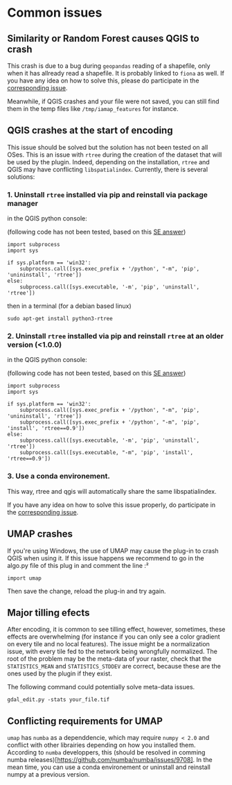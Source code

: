 # Common issues

## Similarity or Random Forest causes QGIS to crash

This crash is due to a bug during `geopandas` reading of a shapefile, only when it has allready read a shapefile. It is probably linked to `fiona` as well. If you have any idea on how to solve this, please do participate in the [corresponding issue](https://github.com/umr-amap/iamap/issues/28).

Meanwhile, if QGIS crashes and your file were not saved, you can still find them in the temp files like `/tmp/iamap_features` for instance.



## QGIS crashes at the start of encoding

This issue should be solved but the solution has not been tested on all OSes. This is an issue with `rtree` during the creation of the dataset that will be used by the plugin.
Indeed, depending on the installation, `rtree` and QGIS may have conflicting `libspatialindex`. Currently, there is several solutions:

### 1. Uninstall `rtree` installed via pip and reinstall via package manager

in the QGIS python console:

(following code has not been tested, based on this [SE answer](https://gis.stackexchange.com/questions/418274/installing-python-module-using-pip-via-python-console-in-qgis-3-22))
```
import subprocess 
import sys

if sys.platform == 'win32':
    subprocess.call([sys.exec_prefix + '/python', "-m", 'pip', 'unininstall', 'rtree'])
else:
    subprocess.call([sys.executable, '-m', 'pip', 'uninstall', 'rtree']) 
```

then in a terminal (for a debian based linux)

```
sudo apt-get install python3-rtree
```

### 2. Uninstall `rtree` installed via pip and reinstall `rtree` at an older version (<1.0.0)

in the QGIS python console:

(following code has not been tested, based on this [SE answer](https://gis.stackexchange.com/questions/418274/installing-python-module-using-pip-via-python-console-in-qgis-3-22))
```
import subprocess 
import sys

if sys.platform == 'win32':
    subprocess.call([sys.exec_prefix + '/python', "-m", 'pip', 'unininstall', 'rtree'])
    subprocess.call([sys.exec_prefix + '/python', "-m", 'pip', 'install', 'rtree==0.9'])
else:
    subprocess.call([sys.executable, '-m', 'pip', 'uninstall', 'rtree']) 
    subprocess.call([sys.executable, "-m", 'pip', 'install', 'rtree==0.9'])
```

### 3. Use a conda environement.

This way, rtree and qgis will automatically share the same libspatialindex.

If you have any idea on how to solve this issue properly, do participate in the [corresponding issue](https://github.com/umr-amap/iamap/issues/13).


## UMAP crashes


If you're using Windows, the use of UMAP may cause the plug-in to crash QGIS when using it.
If this issue happens we recommend to go in the algo.py file of this plug in and comment the line :²

```
import umap
```

Then save the change, reload the plug-in and try again.


## Major tilling efects

After encoding, it is common to see tilling effect, however, sometimes, these effects are overwhelming (for instance if you can only see a color gradient on every tile and no local features).
The issue might be a normalization issue, with every tile fed to the network being wrongfully normalized.
The root of the problem may be the meta-data of your raster, check that the `STATISTICS_MEAN` and `STATISTICS_STDDEV` are correct, because these are the ones used by the plugin if they exist.

The following command could potentially solve meta-data issues.

```
gdal_edit.py -stats your_file.tif
```

## Conflicting requirements for UMAP

`umap` has `numba` as a dependdencie, which may require `numpy < 2.0` and conflict with other librairies depending on how you installed them. According to `numba` developpers, this
(should be resolved in comming numba releases)[https://github.com/numba/numba/issues/9708].
In the mean time, you can use a conda environement or uninstall and reinstall numpy at a previous version.
